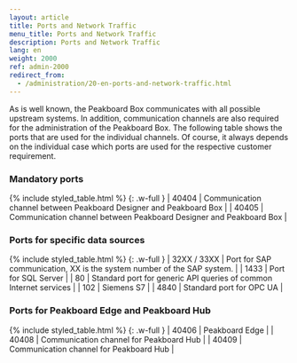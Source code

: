 ```yaml
---
layout: article
title: Ports and Network Traffic
menu_title: Ports and Network Traffic
description: Ports and Network Traffic
lang: en
weight: 2000
ref: admin-2000
redirect_from:
  - /administration/20-en-ports-and-network-traffic.html
---
```


As is well known, the Peakboard Box communicates with all possible upstream systems. In addition, communication channels are also required for the administration of the Peakboard Box. The following table shows the ports that are used for the individual channels. Of course, it always depends on the individual case which ports are used for the respective customer requirement.

### Mandatory ports
{% include styled_table.html %}
{: .w-full }
| 40404       | Communication channel between Peakboard Designer and Peakboard Box |
| 40405       | Communication channel between Peakboard Designer and Peakboard Box |

### Ports for specific data sources
{% include styled_table.html %}
{: .w-full }
| 32XX / 33XX | Port for SAP communication, XX is the system number of the SAP system. |
| 1433        |	Port for SQL Server |
| 80          |	Standard port for generic API queries of common Internet services |
| 102         |	Siemens S7 |
| 4840        |	Standard port for OPC UA |

### Ports for Peakboard Edge and Peakboard Hub
{% include styled_table.html %}
{: .w-full }
| 40406       |	Peakboard Edge |
| 40408       |	Communication channel for Peakboard Hub |
| 40409       |	Communication channel for Peakboard Hub |
